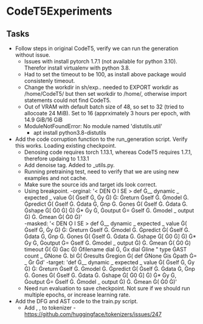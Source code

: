 # CodeT5Experiments


## Tasks
- Follow steps in original CodeT5, verify we can run the generation without issue.
	- Issues with install pytorch 1.7.1 (not available for python 3.10). Therefor install virtualenv with python 3.8.
	- Had to set the timeout to be 100, as install above package would consistenly timeout.
	- Change the workdir in sh/exp.. needed to EXPORT workdir as /home/CodeT5/ but then set workdir to /home/, otherwise import statements could not find CodeT5.
	- Out of VRAM with default batch size of 48, so set to 32 (tried to allocoate 24 MiB). Set to 16 (apprximately 3 hours per epoch, with 14.9 GiB/16 GiB
	- ModuleNotFoundError: No module named 'distutils.util'
		- apt install python3.8-distutils 
- Add the code corruption function to the run\_generation script. Verify this works. Loading existing checkpoint.
	- Denosing code requires torch 1.13.1, whereas CodeT5 requires 1.7.1, therefore updaing to 1.13.1
	- Add denoise tag. Added to \_utils.py. 
	- Running pretraining test, need to verify that we are using new examples and not cache.
	- Make sure the source ids and target ids look correct.
	- Using breakpoint.
		-orginal: '< DEN O I SE > def Ġ__ dynamic _ expected _ value Ġ( Ġself Ġ, Ġy Ġ) Ġ: Ġreturn Ġself Ġ. Ġmodel Ġ. Ġpredict Ġ( Ġself Ġ. Ġdata Ġ, Ġnp Ġ. Ġones Ġ( Ġself Ġ. Ġdata Ġ. Ġshape Ġ[ Ġ0 Ġ] Ġ) Ġ* Ġy Ġ, Ġoutput Ġ= Ġself Ġ. Ġmodel _ output Ġ) Ġ. Ġmean Ġ( Ġ0 Ġ)'		
		-masked: '< DEN O I SE > def Ġ__ dynamic _ expected _ value Ġ( Ġself Ġ, Ġy Ġ) Ġ: Ġreturn Ġself Ġ. Ġmodel Ġ. Ġpredict Ġ( Ġself Ġ. Ġdata Ġ, Ġnp Ġ. Ġones Ġ( Ġself Ġ. Ġdata Ġ. Ġshape Ġ[ Ġ0 Ġ] Ġ) Ġ* Ġy Ġ, Ġoutput Ġ= Ġself Ġ. Ġmodel _ output Ġ) Ġ. Ġmean Ġ( Ġ0 Ġ) timeout Ġ( Ġ) Ġac Ġ) Ġfilename dial Ġ, Ġx dial Ġline " type ĠAST count _ ĠNone Ġ. bl Ġ( Ġresults Ġregion Ġ( def ĠNone Ġis Ġpath Ġ= _ Ġr Ġd'
		-target: 'def Ġ__ dynamic _ expected _ value Ġ( Ġself Ġ, Ġy Ġ) Ġ: Ġreturn Ġself Ġ. Ġmodel Ġ. Ġpredict Ġ( Ġself Ġ. Ġdata Ġ, Ġnp Ġ. Ġones Ġ( Ġself Ġ. Ġdata Ġ. Ġshape Ġ[ Ġ0 Ġ] Ġ) Ġ* Ġy Ġ, Ġoutput Ġ= Ġself Ġ. Ġmodel _ output Ġ) Ġ. Ġmean Ġ( Ġ0 Ġ)'
	- Need run evaluation to save checkpoint. Not sure if we should run multiple epochs, or increase learning rate.
- Add the DFG and AST code to the train.py script.
	- Add <DENOISE>, <AST>, <DFG> to tokenizer
		-https://github.com/huggingface/tokenizers/issues/247

